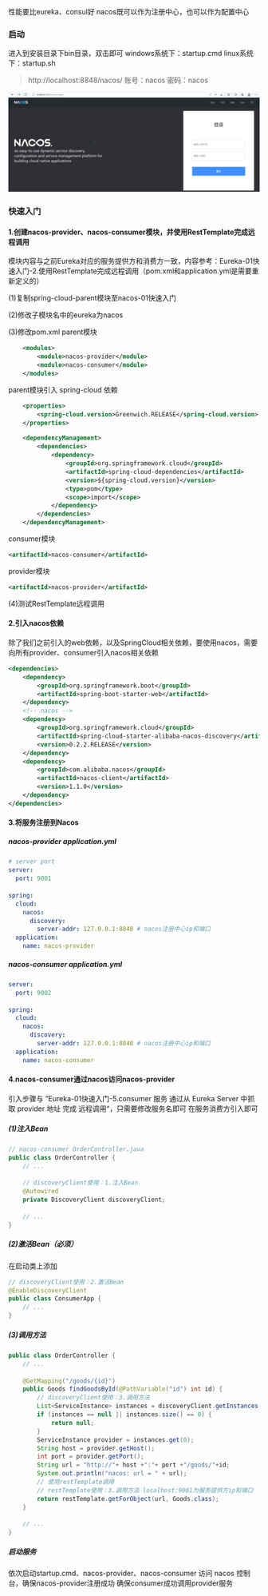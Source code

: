 性能要比eureka、consul好
nacos既可以作为注册中心，也可以作为配置中心

### 启动
进入到安装目录下bin目录，双击即可
windows系统下：startup.cmd
linux系统下：startup.sh
> http://localhost:8848/nacos/
> 账号：nacos 密码：nacos

![](nacos/image-20220619233959430.png)

### 快速入门
#### 1.创建nacos-provider、nacos-consumer模块，并使用RestTemplate完成远程调用
模块内容与之前Eureka对应的服务提供方和消费方一致，内容参考：Eureka-01快速入门-2.使用RestTemplate完成远程调用（pom.xml和application.yml是需要重新定义的）

(1)复制spring-cloud-parent模块至nacos-01快速入门

(2)修改子模块名中的eureka为nacos

(3)修改pom.xml
parent模块
```xml
    <modules>
        <module>nacos-provider</module>
        <module>nacos-consumer</module>
    </modules>
```
parent模块引入 spring-cloud 依赖
```xml
    <properties>
        <spring-cloud.version>Greenwich.RELEASE</spring-cloud.version>
    </properties>
```
```xml
    <dependencyManagement>
        <dependencies>
            <dependency>
                <groupId>org.springframework.cloud</groupId>
                <artifactId>spring-cloud-dependencies</artifactId>
                <version>${spring-cloud.version}</version>
                <type>pom</type>
                <scope>import</scope>
            </dependency>
        </dependencies>
    </dependencyManagement>
```
consumer模块
```xml
<artifactId>nacos-consumer</artifactId>
```
provider模块
```xml
<artifactId>nacos-provider</artifactId>
```

(4)测试RestTemplate远程调用


#### 2.引入nacos依赖
除了我们之前引入的web依赖，以及SpringCloud相关依赖，要使用nacos，需要向所有provider、consumer引入nacos相关依赖
```xml
<dependencies>
    <dependency>
        <groupId>org.springframework.boot</groupId>
        <artifactId>spring-boot-starter-web</artifactId>
    </dependency>
    <!-- nacos -->
    <dependency>
        <groupId>org.springframework.cloud</groupId>
        <artifactId>spring-cloud-starter-alibaba-nacos-discovery</artifactId>
        <version>0.2.2.RELEASE</version>
    </dependency>
    <dependency>
        <groupId>com.alibaba.nacos</groupId>
        <artifactId>nacos-client</artifactId>
        <version>1.1.0</version>
    </dependency>
</dependencies>
```

#### 3.将服务注册到Nacos
##### nacos-provider application.yml
```yaml
# server port
server:
  port: 9001

spring:
  cloud:
    nacos:
      discovery:
        server-addr: 127.0.0.1:8848 # nacos注册中心ip和端口
  application:
    name: nacos-provider
```

##### nacos-consumer application.yml
```yaml
server:
  port: 9002

spring:
  cloud:
    nacos:
      discovery:
        server-addr: 127.0.0.1:8848 # nacos注册中心ip和端口
  application:
    name: nacos-consumer

```


#### 4.nacos-consumer通过nacos访问nacos-provider
引入步骤与 ”Eureka-01快速入门-5.consumer 服务 通过从 Eureka Server 中抓取 provider 地址 完成 远程调用“，只需要修改服务名即可
在服务消费方引入即可

##### (1)注入Bean
```java
// nacos-consumer OrderController.java
public class OrderController {
    // ...

    // discoveryClient使用：1.注入Bean
    @Autowired
    private DiscoveryClient discoveryClient;

    // ...
}

```

##### (2)激活Bean（必须）
在启动类上添加
```java
// discoveryClient使用：2.激活Bean
@EnableDiscoveryClient
public class ConsumerApp { 
    // ...
}
```

##### (3)调用方法
```java
public class OrderController {
    // ...
    
    @GetMapping("/goods/{id}")
    public Goods findGoodsById(@PathVariable("id") int id) {
        // discoveryClient使用：3.调用方法
        List<ServiceInstance> instances = discoveryClient.getInstances("nacos-provider");
        if (instances == null || instances.size() == 0) {
            return null;
        }
        ServiceInstance provider = instances.get(0);
        String host = provider.getHost();
        int port = provider.getPort();
        String url = "http://"+ host +":"+ port +"/goods/"+id;
        System.out.println("nacos: url = " + url);
        // 使用restTemplate调用
        // restTemplate使用：3.调用方法 localhost:9001为服务提供方ip和端口
        return restTemplate.getForObject(url, Goods.class);
    }

    // ...
}
```

##### 启动服务
依次启动startup.cmd、nacos-provider、nacos-consumer
访问 nacos 控制台，确保nacos-provider注册成功
确保consumer成功调用provider服务